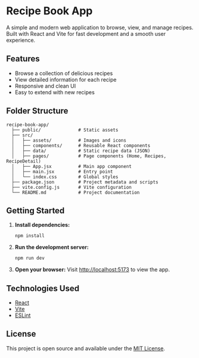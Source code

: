 # Recipe Book App

A simple and modern web application to browse, view, and manage recipes. Built with React and Vite for fast development and a smooth user experience.

## Features
- Browse a collection of delicious recipes
- View detailed information for each recipe
- Responsive and clean UI
- Easy to extend with new recipes

## Folder Structure
```
recipe-book-app/
  ├── public/              # Static assets
  ├── src/
  │   ├── assets/          # Images and icons
  │   ├── components/      # Reusable React components
  │   ├── data/            # Static recipe data (JSON)
  │   ├── pages/           # Page components (Home, Recipes, RecipeDetail)
  │   ├── App.jsx          # Main app component
  │   ├── main.jsx         # Entry point
  │   └── index.css        # Global styles
  ├── package.json         # Project metadata and scripts
  ├── vite.config.js       # Vite configuration
  └── README.md            # Project documentation
```

## Getting Started

1. **Install dependencies:**
   ```bash
   npm install
   ```
2. **Run the development server:**
   ```bash
   npm run dev
   ```
3. **Open your browser:**
   Visit [http://localhost:5173](http://localhost:5173) to view the app.

## Technologies Used
- [React](https://react.dev/)
- [Vite](https://vitejs.dev/)
- [ESLint](https://eslint.org/)

## License
This project is open source and available under the [MIT License](LICENSE).